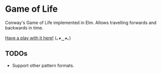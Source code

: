 # Game of Life

Conway's Game of Life implemented in Elm. Allows travelling forwards and backwards in time.

[Have a play with it here!](https://fizwidget.github.io/game-of-life/index.html)  (｡◕‿◕｡)

## TODOs

* Support other pattern formats.